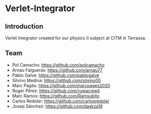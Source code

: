 # Verlet-Integrator

## Introduction
Verlet integrator created for our physics II subject at CITM in Terrassa.

## Team
* Pol Camacho: https://github.com/polcamacho
* Arnau Falgueras: https://github.com/arnau77
* Pablo Galve: https://github.com/pablogalve
* Silvino Medina: https://github.com/silvino00
* Marc Pagès: https://github.com/marcpages2020
* Roger Pérez: https://github.com/rugiacreed
* Marc Ramos: https://github.com/Ramsubito
* Carlos Redolar: https://github.com/carlosredolar
* Josep Sánchez: https://github.com/daskza19



